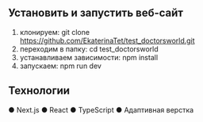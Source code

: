## Установить и запустить веб-сайт

1) клонируем: 
   git clone https://github.com/EkaterinaTet/test_doctorsworld.git
2) переходим в папку: 
   cd test_doctorsworld
3) устанавливаем зависимости: 
   npm install
4) запускаем: 
   npm run dev

## Технологии
● Next.js
● React
● TypeScript
● Адаптивная верстка
